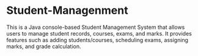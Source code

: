 # Student-Managenment
This is a Java console-based Student Management System that allows users to manage student records, courses, exams, and marks. It provides features such as adding students/courses, scheduling exams, assigning marks, and grade calculation.
